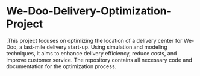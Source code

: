 # We-Doo-Delivery-Optimization-Project
.This project focuses on optimizing the location of a delivery center for We-Doo, a last-mile delivery start-up. Using simulation and modeling techniques, it aims to enhance delivery efficiency, reduce costs, and improve customer service. The repository contains all necessary code and documentation for the optimization process.
